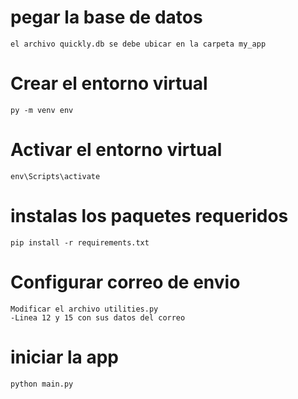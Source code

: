 # pegar la base de datos
    el archivo quickly.db se debe ubicar en la carpeta my_app
    
# Crear el entorno virtual
    py -m venv env
    
# Activar el entorno virtual
    env\Scripts\activate

# instalas los paquetes requeridos
    pip install -r requirements.txt

# Configurar correo de envio
    Modificar el archivo utilities.py
    -Linea 12 y 15 con sus datos del correo

# iniciar la app
    python main.py


    